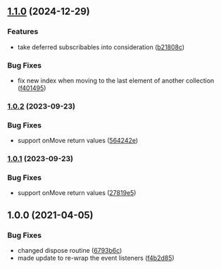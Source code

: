 ## [1.1.0](https://github.com/mig8447/knockout-sortablejs/compare/v1.0.2...v1.1.0) (2024-12-29)


### Features

* take deferred subscribables into consideration ([b21808c](https://github.com/mig8447/knockout-sortablejs/commit/b21808c78c17d49c77ac7184e3a3cb96adfa7448))


### Bug Fixes

* fix new index when moving to the last element of another collection ([f401495](https://github.com/mig8447/knockout-sortablejs/commit/f401495da24df9a2e95ce6c2765b4b720a06a704))

### [1.0.2](https://github.com/mig8447/knockout-sortablejs/compare/v1.0.1...v1.0.2) (2023-09-23)


### Bug Fixes

* support onMove return values ([564242e](https://github.com/mig8447/knockout-sortablejs/commit/564242e26e932ed21483e4efff323b2179e64534))

### [1.0.1](https://github.com/mig8447/knockout-sortablejs/compare/v1.0.0...v1.0.1) (2023-09-23)


### Bug Fixes

* support onMove return values ([27819e5](https://github.com/mig8447/knockout-sortablejs/commit/27819e5bcaa90e0b06c0290ca14d718d05d20f71))

## 1.0.0 (2021-04-05)


### Bug Fixes

* changed dispose routine ([6793b6c](https://github.com/mig8447/knockout-sortablejs/commit/6793b6c77c980b942d96d3703bf770abcb836a87))
* made update to re-wrap the event listeners ([f4b2d85](https://github.com/mig8447/knockout-sortablejs/commit/f4b2d85c3102bb6e403363fda92150fa443758ca))
